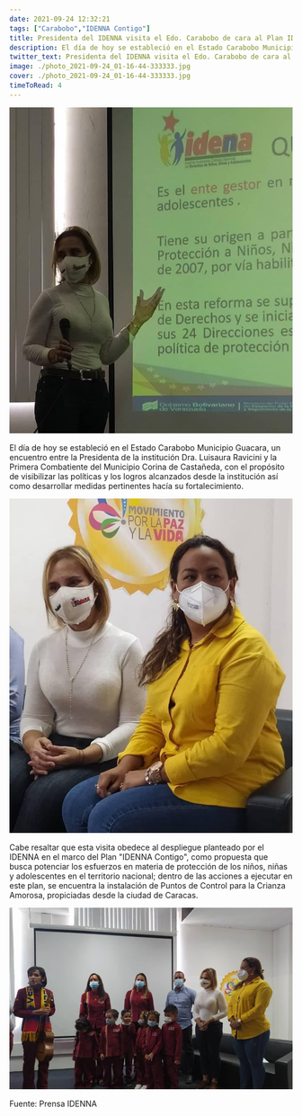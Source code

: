 ```yaml
---
date: 2021-09-24 12:32:21
tags: ["Carabobo","IDENNA Contigo"]
title: Presidenta del IDENNA visita el Edo. Carabobo de cara al Plan IDENNA Contigo
description: El día de hoy se estableció en el Estado Carabobo Municipio Guacara, un encuentro entre la Presidenta de la institución Dra. Luisaura Ravicini y la Primera Combatiente del Municipio Corina de Castañeda. 
twitter_text: Presidenta del IDENNA visita el Edo. Carabobo de cara al Plan IDENNA Contigo.
image: ./photo_2021-09-24_01-16-44-333333.jpg
cover: ./photo_2021-09-24_01-16-44-333333.jpg
timeToRead: 4
---
```


![IDENNA](./photo_2021-09-24_01-16-44.jpg)

El día de hoy se estableció en el Estado Carabobo Municipio Guacara, un encuentro entre la Presidenta de la institución Dra. Luisaura Ravicini y la Primera Combatiente del Municipio Corina de Castañeda,  con el propósito de visibilizar las políticas y los logros alcanzados desde la institución así como desarrollar medidas pertinentes hacía su fortalecimiento.

![IDENNA-2](./photo_2021-09-24_01-16-44-4123124.jpg)

Cabe resaltar que esta visita obedece al despliegue planteado por el IDENNA en el marco del Plan "IDENNA Contigo", como propuesta que busca potenciar los esfuerzos en materia de protección de los niños, niñas y adolescentes  en el territorio nacional; dentro de las acciones a ejecutar en este plan, se encuentra la instalación de Puntos de Control  para la Crianza  Amorosa, propiciadas desde la ciudad de Caracas.

![IDENNA-3](./photo_2021-09-24_01-16-44-333333.jpg)

Fuente: Prensa IDENNA
